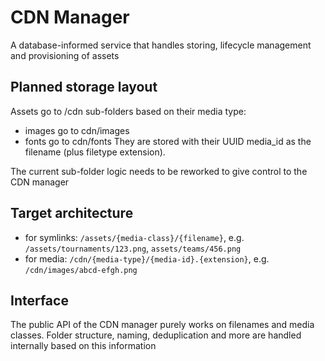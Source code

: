 # CDN Manager
A database-informed service that handles storing, lifecycle management and provisioning of assets

## Planned storage layout
Assets go to /cdn sub-folders based on their media type:
- images go to cdn/images
- fonts go to cdn/fonts
They are stored with their UUID media_id as the filename (plus filetype extension).

The current sub-folder logic needs to be reworked to give control to the CDN manager


## Target architecture
- for symlinks: `/assets/{media-class}/{filename}`, e.g. `/assets/tournaments/123.png`, `assets/teams/456.png`
- for media: `/cdn/{media-type}/{media-id}.{extension}`, e.g. `/cdn/images/abcd-efgh.png`


## Interface
The public API of the CDN manager purely works on filenames and media classes. Folder structure, naming, deduplication
and more are handled internally based on this information
